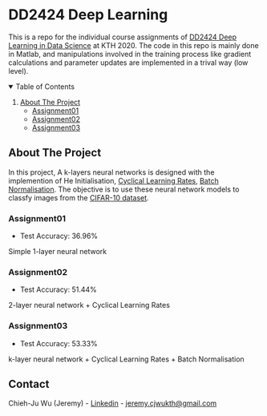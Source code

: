 # DD2424 Deep Learning
This is a repo for the individual course assignments of [DD2424 Deep Learning in Data Science](https://www.kth.se/student/kurser/kurs/DD2424?l=en) at KTH 2020. The code in this repo is mainly done in Matlab, and manipulations involved in the training process like gradient calculations and parameter updates are implemented in a trival way (low level).

<!-- TABLE OF CONTENTS -->
<details open="open">
  <summary>Table of Contents</summary>
  <ol>
    <li>
      <a href="#about-the-project">About The Project</a>
      <ul>
        <li><a href="#Assignment01">Assignment01</a></li>
      </ul>
      <ul>
        <li><a href="#Assignment02">Assignment02</a></li>
      </ul>
      <ul>
        <li><a href="#Assignment03">Assignment03</a></li>
      </ul>
    </li>

  </ol>
</details>



<!-- ABOUT THE PROJECT -->
## About The Project
In this project, A k-layers neural networks is designed with the implemention of He Initialisation, [Cyclical Learning Rates](https://arxiv.org/pdf/1506.01186.pdf), [Batch Normalisation](https://arxiv.org/pdf/1502.03167.pdf). The objective is to use these neural network models to classfy images from the [CIFAR-10 dataset](https://www.cs.toronto.edu/~kriz/cifar.html).

### Assignment01
* Test Accuracy: 36.96%

Simple 1-layer neural network

### Assignment02
* Test Accuracy: 51.44%

2-layer neural network + Cyclical Learning Rates

### Assignment03
* Test Accuracy: 53.33%

k-layer neural network + Cyclical Learning Rates + Batch Normalisation

<!-- CONTACT -->
## Contact

Chieh-Ju Wu (Jeremy) - [Linkedin](www.linkedin.com/in/chiehju-wu) - jeremy.cjwukth@gmail.com
